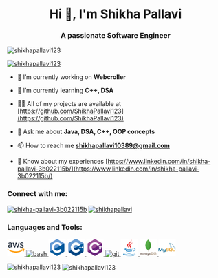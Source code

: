 <!--
**ShikhaPallavi123/ShikhaPallavi123** is a ✨ _special_ ✨ repository because its `README.md` (this file) appears on your GitHub profile.

Here are some ideas to get you started:

- 🔭 I’m currently working on ...
- 🌱 I’m currently learning ...
- 👯 I’m looking to collaborate on ...
- 🤔 I’m looking for help with ...
- 💬 Ask me about ...
- 📫 How to reach me: ...
- 😄 Pronouns: ...
- ⚡ Fun fact: ...
-->

<h1 align="center">Hi 👋, I'm Shikha Pallavi</h1>
<h3 align="center">A passionate Software Engineer</h3>

<p align="left"> <img src="https://komarev.com/ghpvc/?username=shikhapallavi123&label=Profile%20views&color=0e75b6&style=flat" alt="shikhapallavi123" /> </p>

<p align="left"> <a href="https://github.com/ryo-ma/github-profile-trophy"><img src="https://github-profile-trophy.vercel.app/?username=shikhapallavi123" alt="shikhapallavi123" /></a> </p>

- 🔭 I’m currently working on **Webcroller**

- 🌱 I’m currently learning **C++, DSA**

- 👨‍💻 All of my projects are available at [https://github.com/ShikhaPallavi123](https://github.com/ShikhaPallavi123)

- 💬 Ask me about **Java, DSA, C++, OOP concepts**

- 📫 How to reach me **shikhapallavi10389@gmail.com**

- 📄 Know about my experiences [https://www.linkedin.com/in/shikha-pallavi-3b022115b/](https://www.linkedin.com/in/shikha-pallavi-3b022115b/)

<h3 align="left">Connect with me:</h3>
<p align="left">
<a href="https://linkedin.com/in/shikha-pallavi-3b022115b" target="blank"><img align="center" src="https://raw.githubusercontent.com/rahuldkjain/github-profile-readme-generator/master/src/images/icons/Social/linked-in-alt.svg" alt="shikha-pallavi-3b022115b" height="30" width="40" /></a>
<a href="https://www.leetcode.com/shikhapallavi" target="blank"><img align="center" src="https://raw.githubusercontent.com/rahuldkjain/github-profile-readme-generator/master/src/images/icons/Social/leet-code.svg" alt="shikhapallavi" height="30" width="40" /></a>
</p>

<h3 align="left">Languages and Tools:</h3>
<p align="left"> <a href="https://aws.amazon.com" target="_blank" rel="noreferrer"> <img src="https://raw.githubusercontent.com/devicons/devicon/master/icons/amazonwebservices/amazonwebservices-original-wordmark.svg" alt="aws" width="40" height="40"/> </a> <a href="https://www.gnu.org/software/bash/" target="_blank" rel="noreferrer"> <img src="https://www.vectorlogo.zone/logos/gnu_bash/gnu_bash-icon.svg" alt="bash" width="40" height="40"/> </a> <a href="https://www.cprogramming.com/" target="_blank" rel="noreferrer"> <img src="https://raw.githubusercontent.com/devicons/devicon/master/icons/c/c-original.svg" alt="c" width="40" height="40"/> </a> <a href="https://www.w3schools.com/cpp/" target="_blank" rel="noreferrer"> <img src="https://raw.githubusercontent.com/devicons/devicon/master/icons/cplusplus/cplusplus-original.svg" alt="cplusplus" width="40" height="40"/> </a> <a href="https://www.w3schools.com/cs/" target="_blank" rel="noreferrer"> <img src="https://raw.githubusercontent.com/devicons/devicon/master/icons/csharp/csharp-original.svg" alt="csharp" width="40" height="40"/> </a> <a href="https://git-scm.com/" target="_blank" rel="noreferrer"> <img src="https://www.vectorlogo.zone/logos/git-scm/git-scm-icon.svg" alt="git" width="40" height="40"/> </a> <a href="https://www.java.com" target="_blank" rel="noreferrer"> <img src="https://raw.githubusercontent.com/devicons/devicon/master/icons/java/java-original.svg" alt="java" width="40" height="40"/> </a> <a href="https://www.mongodb.com/" target="_blank" rel="noreferrer"> <img src="https://raw.githubusercontent.com/devicons/devicon/master/icons/mongodb/mongodb-original-wordmark.svg" alt="mongodb" width="40" height="40"/> </a> <a href="https://www.mysql.com/" target="_blank" rel="noreferrer"> <img src="https://raw.githubusercontent.com/devicons/devicon/master/icons/mysql/mysql-original-wordmark.svg" alt="mysql" width="40" height="40"/> </a> </p>

<p><img align="left" src="https://github-readme-stats.vercel.app/api/top-langs?username=shikhapallavi123&show_icons=true&locale=en&layout=compact" alt="shikhapallavi123" /></p>

<p>&nbsp;<img align="center" src="https://github-readme-stats.vercel.app/api?username=shikhapallavi123&show_icons=true&locale=en" alt="shikhapallavi123" /></p>

